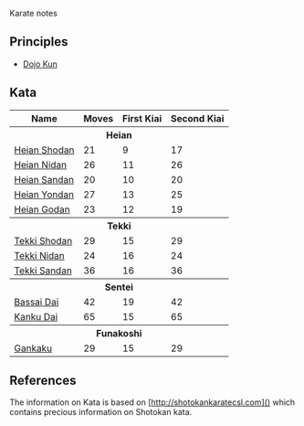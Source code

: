 Karate notes

## Principles

* [Dojo Kun](dojo-kun.md)

## Kata

<table>
  <tr>
    <th>Name</th>
    <th>Moves</th>
    <th>First Kiai</th>
    <th>Second Kiai</th>
  </tr>
  <tr>
    <th colspan="4">Heian</th>
  </tr>
  <tr>
    <td><a href="kata/01-heian-shodan.html">Heian Shodan</a></td>
    <td>21</td><td>9</td><td>17</td>
  </tr>
  <tr>
    <td><a href="kata/02-heian-nidan.html">Heian Nidan</a></td>
    <td>26</td><td>11</td><td>26</td>
  </tr>
  <tr>
    <td><a href="kata/03-heian-sandan.html">Heian Sandan</a></td>
    <td>20</td><td>10</td><td>20</td>
  </tr>
  <tr>
    <td><a href="kata/04-heian-yondan.html">Heian Yondan</a></td>
    <td>27</td><td>13</td><td>25</td>
  </tr>
  <tr>
    <td><a href="kata/05-heian-godan.html">Heian Godan</a></td>
    <td>23</td><td>12</td><td>19</td>
  </tr>
  <tr>
    <th colspan="4">Tekki</th>
  </tr>
  <tr>
    <td><a href="kata/06-tekki-shodan.html">Tekki Shodan</a></td>
    <td>29</td><td>15</td><td>29</td>
  </tr>
  <tr>
    <td><a href="kata/07-tekki-nidan.html">Tekki Nidan</a></td>
    <td>24</td><td>16</td><td>24</td>
  </tr>
  <tr>
    <td><a href="kata/08-tekki-sandan.html">Tekki Sandan</a></td>
    <td>36</td><td>16</td><td>36</td>
  </tr>
  <tr>
    <th colspan="4">Sentei</th>
  </tr>
  <tr>
    <td><a href="kata/09-bassai-dai.html">Bassai Dai</a></td>
    <td>42</td><td>19</td><td>42</td>
  </tr>
  <tr>
    <td><a href="kata/10-kanku-dai.html">Kanku Dai</a></td>
    <td>65</td><td>15</td><td>65</td>
  </tr>
  <tr>
    <th colspan="4">Funakoshi</th>
  </tr>
  <tr>
    <td><a href="kata/14-gankaku.html">Gankaku</a></td>
    <td>29</td><td>15</td><td>29</td>
  </tr>
</table>


## References

The information on Kata is based on [http://shotokankaratecsl.com]() which contains precious information on Shotokan kata.
